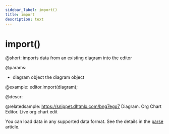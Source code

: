 ```yaml
---
sidebar_label: import()
title: import
description: text
---
```


# import()

@short:
imports data from an existing diagram into the editor

@params:
- diagram      object     the diagram object

@example:
editor.import(diagram);

@descr:


@relatedsample:
https://snippet.dhtmlx.com/bng7ego7 Diagram. Org Chart Editor. Live org chart edit

You can load data in any supported data format. See the details in the [parse](api/data/methods/parse.md) article.